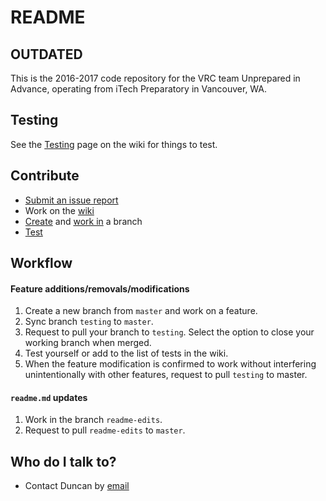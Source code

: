 # README #

## OUTDATED ##

This is the 2016-2017 code repository for the VRC team Unprepared in Advance, operating from iTech Preparatory in Vancouver, WA.  

## Testing ###
See the [Testing](https://bitbucket.org/unpreparedinadvance/starstruck/wiki/Testing) page on the wiki for things to test.

## Contribute ###

* [Submit an issue report](https://bitbucket.org/unpreparedinadvance/starstruck/issues/new)
* Work on the [wiki](https://bitbucket.org/unpreparedinadvance/starstruck/wiki/Home)
* [Create](https://bitbucket.org/unpreparedinadvance/starstruck/branch) and [work in](https://bitbucket.org/unpreparedinadvance/starstruck/branches/) a branch
* [Test](https://bitbucket.org/unpreparedinadvance/starstruck/wiki/Testing)

## Workflow ##

#### Feature additions/removals/modifications
1. Create a new branch from `master` and work on a feature.
2. Sync branch `testing` to `master`.
3. Request to pull your branch to `testing`. Select the option to close your working branch when merged.
4. Test yourself or add to the list of tests in the wiki.
5. When the feature modification is confirmed to work without interfering unintentionally with other features, request to pull `testing` to master.

#### `readme.md` updates
1. Work in the branch `readme-edits`.
2. Request to pull `readme-edits` to `master`.


## Who do I talk to? ###

* Contact Duncan by [email](mailto:legowerewolf@gmail.com)